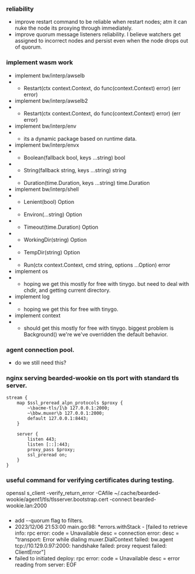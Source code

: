 ### reliability
- improve restart command to be reliable when restart nodes; atm it can nuke the node its proxying through immediately.
- improve quorum message listeners reliability. I believe watchers get assigned to incorrect nodes and persist even when the node drops out of quorum.

### implement wasm work
- implement bw/interp/awselb
- - Restart(ctx context.Context, do func(context.Context) error) (err error)
- implement bw/interp/awselb2
- - Restart(ctx context.Context, do func(context.Context) error) (err error)
- implement bw/interp/env
- - its a dynamic package based on runtime data.
- implement bw/interp/envx
- - Boolean(fallback bool, keys ...string) bool
- - String(fallback string, keys ...string) string
- - Duration(time.Duration, keys ...string) time.Duration
- implement bw/interp/shell
- - Lenient(bool) Option
- - Environ(...string) Option
- - Timeout(time.Duration) Option
- - WorkingDir(string) Option
- - TempDir(string) Option
- - Run(ctx context.Context, cmd string, options ...Option) error
- implement os
- - hoping we get this mostly for free with tinygo. but need to deal with chdir, and getting current directory.
- implement log
- - hoping we get this for free with tinygo.
- implement context
- - should get this mostly for free with tinygo. biggest problem is Background() we're we've overridden the default behavior.

### agent connection pool.
- do we still need this?

### nginx serving bearded-wookie on tls port with standard tls server.
```nginx
stream {
	map $ssl_preread_alpn_protocols $proxy {
		~\bacme-tls/1\b 127.0.0.1:2000;
		~\bbw.muxer\b 127.0.0.1:2000;
		default 127.0.0.1:8443;
	}

	server {
		listen 443;
		listen [::]:443;
		proxy_pass $proxy;
		ssl_preread on;
	}
}
```
### useful command for verifying certificates during testing.
openssl s_client -verify_return_error -CAfile ~/.cache/bearded-wookie/agent1/tls/tlsserver.bootstrap.cert -connect bearded-wookie.lan:2000


###
- add --quorum flag to filters.
- 2023/12/06 21:53:00 main.go:98: *errors.withStack - [failed to retrieve info: rpc error: code = Unavailable desc = connection error: desc = "transport: Error while dialing muxer.DialContext failed: bw.agent tcp://10.129.0.97:2000: handshake failed: proxy request failed: ClientError"]
- failed to initiated deploy: rpc error: code = Unavailable desc = error reading from server: EOF
